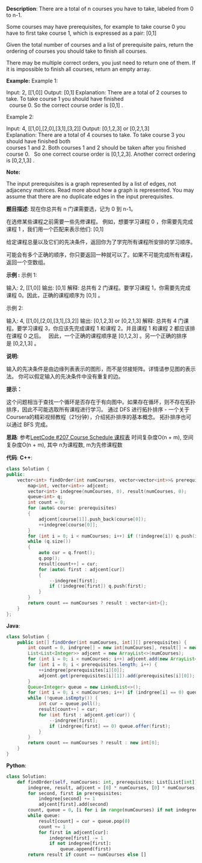 __Description__:
There are a total of n courses you have to take, labeled from 0 to n-1.

Some courses may have prerequisites, for example to take course 0 you have to first take course 1, which is expressed as a pair: [0,1]

Given the total number of courses and a list of prerequisite pairs, return the ordering of courses you should take to finish all courses.

There may be multiple correct orders, you just need to return one of them. If it is impossible to finish all courses, return an empty array.

__Example:__
Example 1:

Input: 2, [[1,0]] 
Output: [0,1]
Explanation: There are a total of 2 courses to take. To take course 1 you should have finished   
             course 0. So the correct course order is [0,1] .

Example 2:

Input: 4, [[1,0],[2,0],[3,1],[3,2]]
Output: [0,1,2,3] or [0,2,1,3]
Explanation: There are a total of 4 courses to take. To take course 3 you should have finished both     
             courses 1 and 2. Both courses 1 and 2 should be taken after you finished course 0. 
             So one correct course order is [0,1,2,3]. Another correct ordering is [0,2,1,3] .

__Note:__

The input prerequisites is a graph represented by a list of edges, not adjacency matrices. Read more about how a graph is represented.
You may assume that there are no duplicate edges in the input prerequisites.

__题目描述__:
现在你总共有 n 门课需要选，记为 0 到 n-1。

在选修某些课程之前需要一些先修课程。 例如，想要学习课程 0 ，你需要先完成课程 1 ，我们用一个匹配来表示他们: [0,1]

给定课程总量以及它们的先决条件，返回你为了学完所有课程所安排的学习顺序。

可能会有多个正确的顺序，你只要返回一种就可以了。如果不可能完成所有课程，返回一个空数组。

__示例 :__
示例 1:

输入: 2, [[1,0]] 
输出: [0,1]
解释: 总共有 2 门课程。要学习课程 1，你需要先完成课程 0。因此，正确的课程顺序为 [0,1] 。

示例 2:

输入: 4, [[1,0],[2,0],[3,1],[3,2]]
输出: [0,1,2,3] or [0,2,1,3]
解释: 总共有 4 门课程。要学习课程 3，你应该先完成课程 1 和课程 2。并且课程 1 和课程 2 都应该排在课程 0 之后。
     因此，一个正确的课程顺序是 [0,1,2,3] 。另一个正确的排序是 [0,2,1,3] 。

__说明:__

输入的先决条件是由边缘列表表示的图形，而不是邻接矩阵。详情请参见图的表示法。
你可以假定输入的先决条件中没有重复的边。

__提示：__

这个问题相当于查找一个循环是否存在于有向图中。如果存在循环，则不存在拓扑排序，因此不可能选取所有课程进行学习。
通过 DFS 进行拓扑排序 - 一个关于Coursera的精彩视频教程（21分钟），介绍拓扑排序的基本概念。
拓扑排序也可以通过 BFS 完成。

__思路__:
参考[LeetCode #207 Course Schedule 课程表](https://www.jianshu.com/p/8d7b8b324079)
时间复杂度O(n + m), 空间复杂度O(n + m), 其中 n为课程数, m为先修课程数

__代码__:
__C++__:
```C++
class Solution {
public:
    vector<int> findOrder(int numCourses, vector<vector<int>>& prerequisites) {
        map<int, vector<int>> adjcent;
        vector<int> indegree(numCourses, 0), result(numCourses, 0);
        queue<int> q;
        int count = 0;
        for (auto& course: prerequisites)
        {
            adjcent[course[1]].push_back(course[0]);
            ++indegree[course[0]];
        }
        for (int i = 0; i < numCourses; i++) if (!indegree[i]) q.push(i);
        while (q.size())
        {
            auto cur = q.front();
            q.pop();
            result[count++] = cur;
            for (auto& first : adjcent[cur])
            {
                --indegree[first];
                if (!indegree[first]) q.push(first);
            }
        }
        return count == numCourses ? result : vector<int>{};
    }
};
```

__Java__:
```Java
class Solution {
    public int[] findOrder(int numCourses, int[][] prerequisites) {
        int count = 0, indrgree[] = new int[numCourses], result[] = new int[numCourses];
        List<List<Integer>> adjcent = new ArrayList<>(numCourses);
        for (int i = 0; i < numCourses; i++) adjcent.add(new ArrayList<Integer>());
        for (int i = 0; i < prerequisites.length; i++) {
            ++indrgree[prerequisites[i][0]];
            adjcent.get(prerequisites[i][1]).add(prerequisites[i][0]);
        }
        Queue<Integer> queue = new LinkedList<>();
        for (int i = 0; i < numCourses; i++) if (indrgree[i] == 0) queue.offer(i);
        while (!queue.isEmpty()) {
            int cur = queue.poll();
            result[count++] = cur;
            for (int first : adjcent.get(cur)) {
                --indrgree[first];
                if (indrgree[first] == 0) queue.offer(first);
            }
        }
        return count == numCourses ? result : new int[0];
    }
}
```

__Python__:
```Python
class Solution:
    def findOrder(self, numCourses: int, prerequisites: List[List[int]]) -> List[int]:
        indegree, result, adjcent = [0] * numCourses, [0] * numCourses, [set() for _ in range(numCourses)]
        for second, first in prerequisites:
            indegree[second] += 1
            adjcent[first].add(second)
        count, queue = 0, [i for i in range(numCourses) if not indegree[i]]
        while queue:
            result[count] = cur = queue.pop(0)
            count += 1
            for first in adjcent[cur]:
                indegree[first] -= 1
                if not indegree[first]:
                    queue.append(first)
        return result if count == numCourses else []
```